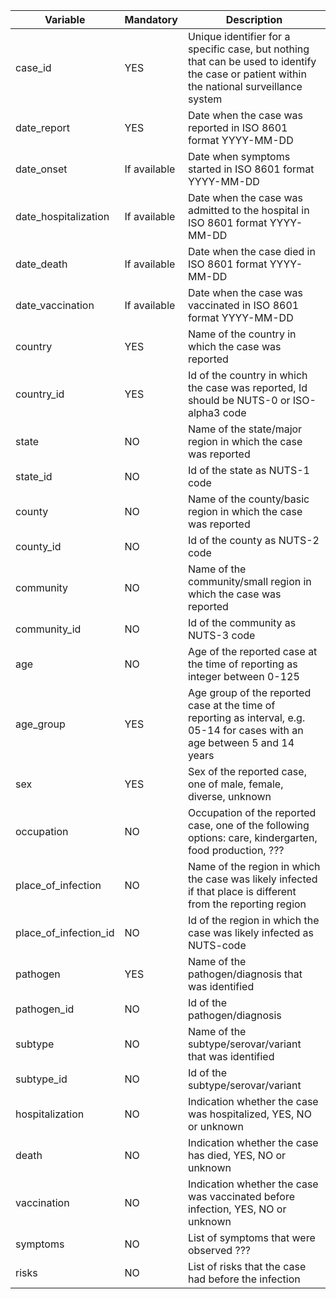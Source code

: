 | Variable               | Mandatory | Description                                       |
|------------------------|-----------|---------------------------------------------------|
| case_id	             | YES | Unique identifier for a specific case, but nothing that can be used to identify the case or patient within the national surveillance system |
| date_report	           | YES | Date when the case was reported in ISO 8601 format YYYY-MM-DD |
| date_onset	           | If available | Date when symptoms started in ISO 8601 format YYYY-MM-DD|
| date_hospitalization	 | If available | Date when the case was admitted to the hospital in ISO 8601 format YYYY-MM-DD|
| date_death	           | If available |  Date when the case died in ISO 8601 format YYYY-MM-DD|
| date_vaccination	     |If available | Date when the case was vaccinated in ISO 8601 format YYYY-MM-DD|
| country	               |YES|Name of the country in which the case was reported|
| country_id	           |YES|Id of the country in which the case was reported, Id should be NUTS-0 or ISO-alpha3 code|
| state	                 | NO | Name of the state/major region in which the case was reported|
| state_id	             |NO | Id of the state as NUTS-1 code|
| county	               | NO | Name of the county/basic region in which the case was reported|
| county_id	             | NO | Id of the county as NUTS-2 code|
| community              | NO | Name of the community/small region in which the case was reported|
| community_id           | NO | Id of the community as NUTS-3 code|
| age	                   | NO | Age of the reported case at the time of reporting as integer between 0-125|
| age_group	             | YES | Age group of the reported case at the time of reporting as interval, e.g. 05-14 for cases with an age between 5 and 14 years|
| sex	                   | YES | Sex of the reported case, one of male, female, diverse, unknown|
| occupation	           | NO | Occupation of the reported case, one of the following options: care, kindergarten, food production, ???|
| place_of_infection	   | NO | Name of the region in which the case was likely infected if that place is different from the reporting region|
| place_of_infection_id	 | NO | Id of the region in which the case was likely infected as NUTS-code|
| pathogen	             | YES |  Name of the pathogen/diagnosis that was identified |
| pathogen_id	           | NO | Id of the pathogen/diagnosis |
| subtype	               | NO | Name of the subtype/serovar/variant that was identified|
| subtype_id	           | NO | Id of the subtype/serovar/variant |
| hospitalization	       | NO | Indication whether the case was hospitalized, YES, NO or unknown |
| death                  | NO | Indication whether the case has died, YES, NO or unknown|
| vaccination	           | NO | Indication whether the case was vaccinated before infection, YES, NO or unknown|
| symptoms	             | NO | List of symptoms that were observed ???|
| risks                  | NO | List of risks that the case had before the infection |
